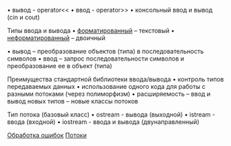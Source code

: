 • вывод - operator<< 
• ввод - operator>>
• консольный ввод и вывод (cin и cout)

Типы ввода и вывода 
• [форматированный](вывод%20и%20ввод,%20форматированный) – текстовый 
• [неформатированный](вывод%20и%20ввод,%20неформатированный) – двоичный

• вывод – преобразование объектов (типа) в последовательность символов 
• ввод – запрос последовательности символов и преобразование ее в объект (типа)

Преимущества стандартной библиотеки ввода/вывода
• контроль типов передаваемых данных 
• использование одного кода для работы с разными потоками (через полиморфизм) 
• расширяемость 
  – ввод и вывод новых типов
  – новые классы потоков
  
Тип потока (базовый класс) 
• ostream - вывода (выходной) 
• istream - ввода (входной) 
• iostream - ввода и вывода (двунаправленный)

[Обработка ошибок](ввод%20и%20вывод,%20обработка%20ошибок)
[Потоки](вывод%20и%20ввод,%20потоки)